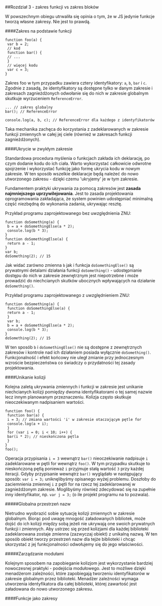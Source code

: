 ##Rozdział 3 - zakres funkcji vs zakres bloków

W powszechnym obiegu utrwaliła się opinia o tym, że w JS jedynie funkcje tworzą własne zakresy. Nie jest to prawdą.

####Zakres na podstawie funkcji

```
function foo(a) {
 var b = 2;
 // kod
 function bar() {
 // ...
 }
 // więcej kodu
 var c = 3;
}
```

Zakres foo w tym przypadku zawiera cztery identyfikatory: `a`, `b`, `bar` i `c`. Zgodnie z zasadą, że identyfikatory są 
dostępne tylko w danym zakresie i zakresach zagnieżdżonych odwołanie się do nich w zakresie globalnym skutkuje wyrzuceniem `ReferenceError`.
```
... // zakres globalny
bar(); // ReferenceError

console.log(a, b, c); // ReferenceError dla każdego z identyfikatorów
```
Taka mechanika zachęca do korzystania z zadeklarowanych w zakresie funkcji zmiennych w całej jej ciele 
(również w zakresach funkcji zagnieżdżonych). 

####Ukrycie w zwykłym zakresie

Standardowa procedura myślenia o funkcjach zakłada ich deklarację, po czym dodanie kodu do ich ciała.
Warto wykorzystać całkowicie odwrotne spojrzenie i wykorzystać funkcję jako formę ukrycia kodu w nowym zakresie.
W ten sposób wszelkie deklaracje będą należeć do nowo utworzonego zakresu - dzięki czemu 'ukryjemy' je w tym zakresie.

Fundamentem praktyki ukrywania za pomocą zakresów jest **zasada najmniejszego uprzywilejowania**. Jest to zasada projektowania
oprogramowania zakładająca, że system powinien udostępniać minimalną część niezbędną do wykonania zadania, ukrywając resztę.

Przykład programu zaprojektowanego bez uwzględnienia ZNU:
```
function doSomething(a) {
 b = a + doSomethingElse(a * 2);
 console.log(b * 3);
}
function doSomethingElse(a) {
 return a - 1;
}
var b;
doSomething(2); // 15
```
Jak widać zarówno zmienna `b` jak i funkcja `doSomethingElse()` są prywatnymi detalami działania funkcji `doSomething()` -
udostępnianie dostępu do nich w zakresie zewnętrznym jest niepotrzebne i może prowadzić do niechcianych skutków ubocznych
wpływających na działanie `doSomething()`.

Przykład programu zaprojektowanego z uwzględnieniem ZNU:
```
function doSomething(a) {
 function doSomethingElse(a) {
 return a - 1;
 }
 var b;
 b = a + doSomethingElse(a * 2);
 console.log(b * 3);
}
doSomething(2); // 15
```
W ten sposób `b` i `doSomethingElse()` nie są dostępne z zewnętrznych zakresów i kontrole nad ich działaniem posiada wyłącznie
`doSomething()`. Funkcjonalność i efekt końcowy nie uległ zmianie przy jednoczesnym wzroście bezpieczeństwa co świadczy
o przydatności tej zasady projektowania.

####Unikanie kolizji

Kolejna zaletą ukrywania zmiennych i funkcji w zakresie jest unikanie niechcianych kolizji pomiędzy dwoma identyfikatorami o
tej samej nazwie lecz innym planowanym przeznaczeniu. Kolizja często skutkuje nieoczekiwanym nadpisaniem wartości.

```
function foo() {
 function bar(a) {
 i = 3; // zmiana wartości 'i' w zakresie otaczającym pętle for
 console.log(a + i);
 }
 for (var i = 0; i < 10; i++) {
 bar(i * 2); // nieskończona pętla
 }
}
foo();
```
Operacja przypisania `i = 3` wewnątrz `bar()` nieoczekiwanie nadpisuje `i` zadeklarowane w pętli for wewnątrz `foo()`.
W tym przypadku skutkuje to nieskończoną pętlą ponieważ `i` przyjmuje stałą wartość `3` przy każdej iteracji.
Gdyby przypisanie wewnątrz `bar()` wyglądało w następujący sposób: `var i = 3;` uniknęlibyśmy opisanego wyżej problemu.
Doszłoby do zaciemnienia zmiennej `i` z pętli for na rzecz tej zadeklarowanej w zagnieżdżonym zakresie. Moglibyśmy również
zdecydować się na zupełnie inny identyfikator, np. `var j = 3;` (o ile projekt programu na to pozwala).

#####Globalna przestrzeń nazw

Nietrudno wyobrazić sobie sytuację kolizji zmiennych w zakresie globalnym. Biorąc pod uwagę mnogość
załadowanych bibliotek, może dojść do ich kolizji między sobą jeżeli nie ukrywają one swoich prywatnych funkcji i zmiennych.
Aby ustrzec się przed kolizjami dla każdej biblioteki zadeklarowana zostaje zmienna (zazwyczaj obiekt) z unikalną nazwą.
W ten sposób obiekt tworzy przestrzeń nazw dla tejże biblioteki i chcąc skorzystać z jej funkcjonalności odwołujemy się
do jego właściwości.

#####Zarządzanie modułami

Kolejnym sposobem na zapobieganie kolizjom jest wykorzystanie bardziej nowoczesnej praktyki - podejścia modułowego.
Jest to możliwe dzięki menadżerom zależności, które zapobiegają tworzeniu identyfikatorów w zakresie globalnym przez biblioteki.
Menadżer zależności wymaga utworzenia identyfikatora dla całej biblioteki, której zawartość jest załadowana do nowo utworzonego
zakresu. 

####Funkcje jako zakresy

